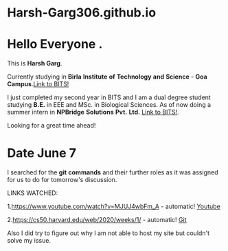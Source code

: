 # Harsh-Garg306.github.io
# Hello Everyone . 

This is **Harsh Garg**.

Currently studying in **Birla** **Institute** **of** **Technology** **and** **Science** - **Goa** **Campus**.[Link to BITS!](https://www.bits-pilani.ac.in/goa/) 

I just completed my second year in BITS and I am a dual degree student studying **B.E.** in EEE and MSc. in Biological Sciences. As of now doing a summer intern in **NPBridge** **Solutions** **Pvt.** **Ltd.** [Link to BITS!](https://www.npbridge.com/).  

Looking for a great time ahead!

# Date June 7

I searched for the **git** **commands** and their further roles as it was assigned for us to do for tomorrow's discussion.

LINKS WATCHED:

1.https://www.youtube.com/watch?v=MJUJ4wbFm_A - automatic!
[Youtube](https://www.youtube.com/watch?v=MJUJ4wbFm_A)

2.https://cs50.harvard.edu/web/2020/weeks/1/ - automatic!
[Git](https://cs50.harvard.edu/web/2020/weeks/1/)

Also I did try to figure out why I am not able to host my site but couldn't solve my issue.


